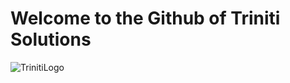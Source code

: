 # Welcome to the Github of Triniti Solutions

![TrinitiLogo](https://www.appset.nl/logo%20V2%20with%20solutions%20v2%20trans.png)
